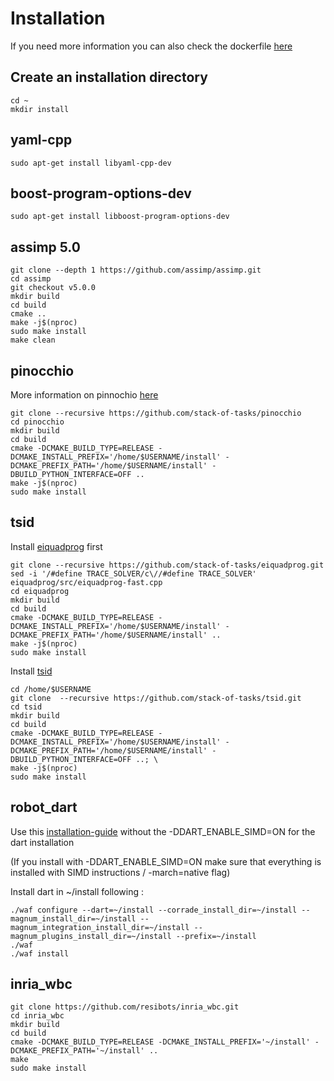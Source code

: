 # Installation

If you need more information you can also check the dockerfile [here](https://gitlab.inria.fr/locolearn/public/docker_inria_wbc)
## Create an installation directory

```
cd ~
mkdir install
```

## yaml-cpp

```
sudo apt-get install libyaml-cpp-dev
```

## boost-program-options-dev

```
sudo apt-get install libboost-program-options-dev
```

## assimp 5.0

```
git clone --depth 1 https://github.com/assimp/assimp.git
cd assimp
git checkout v5.0.0
mkdir build
cd build
cmake ..
make -j$(nproc)
sudo make install
make clean
```

## pinocchio

More information on pinnochio [here](https://github.com/stack-of-tasks/pinocchio)

```
git clone --recursive https://github.com/stack-of-tasks/pinocchio
cd pinocchio
mkdir build
cd build
cmake -DCMAKE_BUILD_TYPE=RELEASE -DCMAKE_INSTALL_PREFIX='/home/$USERNAME/install' -DCMAKE_PREFIX_PATH='/home/$USERNAME/install' -DBUILD_PYTHON_INTERFACE=OFF ..
make -j$(nproc)
sudo make install
```
## tsid

Install [eiquadprog](https://github.com/stack-of-tasks/eiquadprog) first

```
git clone --recursive https://github.com/stack-of-tasks/eiquadprog.git
sed -i '/#define TRACE_SOLVER/c\//#define TRACE_SOLVER' eiquadprog/src/eiquadprog-fast.cpp
cd eiquadprog
mkdir build
cd build
cmake -DCMAKE_BUILD_TYPE=RELEASE -DCMAKE_INSTALL_PREFIX='/home/$USERNAME/install' -DCMAKE_PREFIX_PATH='/home/$USERNAME/install' ..
make -j$(nproc)
sudo make install
```

Install [tsid](https://github.com/stack-of-tasks/tsid)

```
cd /home/$USERNAME
git clone  --recursive https://github.com/stack-of-tasks/tsid.git
cd tsid
mkdir build
cd build
cmake -DCMAKE_BUILD_TYPE=RELEASE -DCMAKE_INSTALL_PREFIX='/home/$USERNAME/install' -DCMAKE_PREFIX_PATH='/home/$USERNAME/install' -DBUILD_PYTHON_INTERFACE=OFF ..; \
make -j$(nproc)
sudo make install
```

## robot_dart

Use this [installation-guide](https://github.com/resibots/robot_dart/blob/master/docs/installation.md) without the -DDART_ENABLE_SIMD=ON for the dart installation

(If you install with -DDART_ENABLE_SIMD=ON  make sure that everything is installed with SIMD instructions / -march=native flag)

Install dart in ~/install following :
```
./waf configure --dart=~/install --corrade_install_dir=~/install --magnum_install_dir=~/install --magnum_integration_install_dir=~/install --magnum_plugins_install_dir=~/install --prefix=~/install
./waf
./waf install
```

## inria_wbc
```
git clone https://github.com/resibots/inria_wbc.git
cd inria_wbc
mkdir build
cd build
cmake -DCMAKE_BUILD_TYPE=RELEASE -DCMAKE_INSTALL_PREFIX='~/install' -DCMAKE_PREFIX_PATH='~/install' ..
make
sudo make install
```
